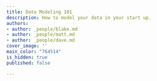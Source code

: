 ```yaml
---
title: Data Modeling 101
description: How to model your data in your start up.
authors:
- author: _people/blake.md
- author: _people/matt.md
- author: _people/dave.md
cover_image: ''
main_color: "764514"
is_hidden: true
published: false

---
```

